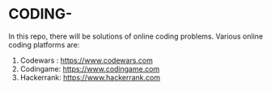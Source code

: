 # CODING-
In this repo, there will be solutions of online coding problems.
Various online coding platforms are:
  1. Codewars :  https://www.codewars.com
  2. Codingame:  https://www.codingame.com
  3. Hackerrank: https://www.hackerrank.com
  
  
